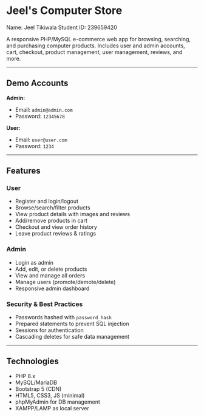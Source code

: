 # Jeel's Computer Store

Name: Jeel Tikiwala
Student ID: 239659420

A responsive PHP/MySQL e-commerce web app for browsing, searching, and purchasing computer products. Includes user and admin accounts, cart, checkout, product management, user management, reviews, and more.

---

## Demo Accounts

**Admin:**  
- Email: `admin@admin.com`  
- Password: `12345678`

**User:**  
- Email: `user@user.com`  
- Password: `1234`

---

## Features

### User
- Register and login/logout
- Browse/search/filter products
- View product details with images and reviews
- Add/remove products in cart
- Checkout and view order history
- Leave product reviews & ratings

### Admin
- Login as admin
- Add, edit, or delete products
- View and manage all orders
- Manage users (promote/demote/delete)
- Responsive admin dashboard

### Security & Best Practices
- Passwords hashed with `password_hash`
- Prepared statements to prevent SQL injection
- Sessions for authentication
- Cascading deletes for safe data management

---

## Technologies

- PHP 8.x
- MySQL/MariaDB
- Bootstrap 5 (CDN)
- HTML5, CSS3, JS (minimal)
- phpMyAdmin for DB management
- XAMPP/LAMP as local server



